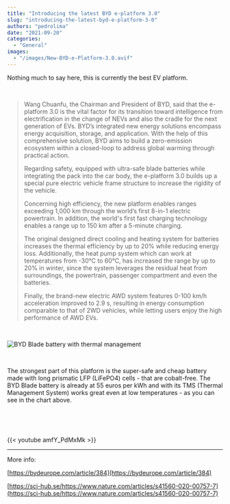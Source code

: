 ```yaml
---
title: "Introducing the latest BYD e-platform 3.0"
slug: "introducing-the-latest-byd-e-platform-3-0"
authors: "pedrolima"
date: "2021-09-20"
categories:
  - "General"
images:
  - "/images/New-BYD-e-Platform-3.0.avif"
---
```


Nothing much to say here, this is currently the best EV platform.

 

> Wang Chuanfu, the Chairman and President of BYD, said that the e-platform 3.0 is the vital factor for its transition toward intelligence from electrification in the change of NEVs and also the cradle for the next generation of EVs. BYD’s integrated new energy solutions encompass energy acquisition, storage, and application. With the help of this comprehensive solution, BYD aims to build a zero-emission ecosystem within a closed-loop to address global warming through practical action.
> 
> Regarding safety, equipped with ultra-safe blade batteries while integrating the pack into the car body, the e-platform 3.0 builds up a special pure electric vehicle frame structure to increase the rigidity of the vehicle.
> 
> Concerning high efficiency, the new platform enables ranges exceeding 1,000 km through the world’s first 8-in-1 electric powertrain. In addition, the world's first fast charging technology enables a range up to 150 km after a 5-minute charging.
> 
> The original designed direct cooling and heating system for batteries increases the thermal efficiency by up to 20% while reducing energy loss. Additionally, the heat pump system which can work at temperatures from -30℃ to 60℃, has increased the range by up to 20% in winter, since the system leverages the residual heat from surroundings, the powertrain, passenger compartment and even the batteries.
> 
> Finally, the brand-new electric AWD system features 0-100 km/h acceleration improved to 2.9 s, resulting in energy consumption comparable to that of 2WD vehicles, while letting users enjoy the high performance of AWD EVs.

 

![BYD Blade battery with thermal management](images/BYD-Blade-battery-with-thermal-management.avif)

 

The strongest part of this platform is the super-safe and cheap battery made with long prismatic LFP (LiFePO4) cells - that are cobalt-free. The BYD Blade battery is already at 55 euros per kWh and with its TMS (Thermal Management System) works great even at low temperatures - as you can see in the chart above.

 

 

{{< youtube amfY_PdMxMk >}}

---

More info:

[https://bydeurope.com/article/384](https://bydeurope.com/article/384)

[https://sci-hub.se/https://www.nature.com/articles/s41560-020-00757-7](https://sci-hub.se/https://www.nature.com/articles/s41560-020-00757-7)
